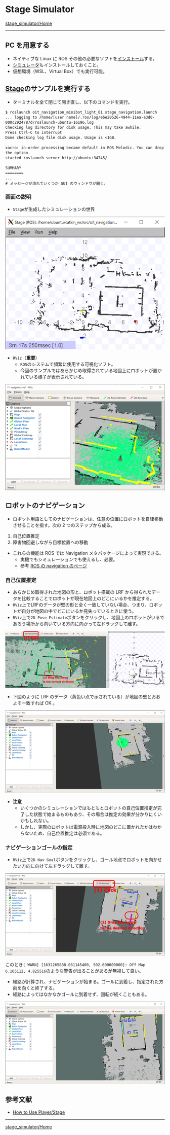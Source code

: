 # Stage Simulator

[stage_simulator/Home](Home.md)

---

## PC を用意する

- ネイティブな Linux に ROS その他の必要なソフトを[インストール](https://github.com/KMiyawaki/setup_robot_programming)する。
- [シミュレータ](https://github.com/KMiyawaki/oit_navigation_minibot_light_01)もインストールしておくこと。
- 仮想環境（WSL、Virtual Box）でも実行可能。

## [Stage](<(http://wiki.ros.org/stage)>)のサンプルを実行する

- ターミナルを全て閉じて開き直し、以下のコマンドを実行。

```shell
$ roslaunch oit_navigation_minibot_light_01 stage_navigation.launch
... logging to /home/[user name]/.ros/log/ebe20526-4944-11ea-a3d0-000c2924787d/roslaunch-ubuntu-16196.log
Checking log directory for disk usage. This may take awhile.
Press Ctrl-C to interrupt
Done checking log file disk usage. Usage is <1GB.

xacro: in-order processing became default in ROS Melodic. You can drop the option.
started roslaunch server http://ubuntu:34745/

SUMMARY
========
...
# メッセージが流れていくつか GUI のウィンドウが開く。
```

### 画面の説明

- `Stage`が生成したシミュレーションの世界

![2020-02-07_11-20-01.png](./stage_simulator_01/2020-02-07_11-20-01.png)

- `RViz`（**重要**）
  - `ROS`のシステムで頻繁に使用する可視化ソフト。
  - 今回のサンプルではあらかじめ取得されている地図上にロボットが置かれている様子が表示されている。

![2020-02-07_11-20-18.png](./stage_simulator_01/2020-02-07_11-20-18.png)

## ロボットのナビゲーション

- ロボット用語としてのナビゲーションは、任意の位置にロボットを自律移動させることを指す。次の 2 つのステップから成る。

1. 自己位置推定
2. 障害物回避しながら目標位置への移動

- これらの機能は ROS では Navigation メタパッケージによって実現できる。
  - 実機でもシミュレーションでも使えるし、必要。
  - 参考 [ROS の navigation のページ](http://wiki.ros.org/navigation)

### 自己位置推定

- あらかじめ取得された地図の形と、ロボット搭載の LRF から得られたデータを比較することでロボットが現在地図上のどこにいるかを推定する。
- `RViz`上でLRFのデータが壁の形と全く一致していない場合、つまり、ロボットが自分が地図の中でどこにいるか見失っているときに使う。
- `RViz`上で`2D Pose Estimate`ボタンをクリックし、地図上のロボットがいるであろう場所から向いている方向に向かって左ドラッグして離す。

![2020-02-07_11-57-36.svg.png](./stage_simulator_01/2020-02-07_11-57-36.svg.png)

- 下図のように LRF のデータ（黄色い点で示されている）が地図の壁とおおよそ一致すれば OK 。

![2020-02-07_11-58-05.png](./stage_simulator_01/2020-02-07_11-58-05.png)

- **注意**
  - いくつかのシミュレーションではもともとロボットの自己位置推定が完了した状態で始まるものもあり、その場合は推定の効果が分かりにくいかもしれない。
  - しかし、実際のロボットは電源投入時に地図のどこに置かれたかはわからないため、自己位置推定は必須である。

### ナビゲーションゴールの指定

- `RViz`上で`2D Nav Goal`ボタンをクリックし、ゴール地点でロボットを向かせたい方向に向けて左ドラッグして離す。

![2020-02-07_11-58-27.svg.png](./stage_simulator_01/2020-02-07_11-58-27.svg.png)

このとき`[ WARN] [1632265888.031145400, 502.600000000]: Off Map 6.105112, 4.825516`のような警告が出ることがあるが無視して良い。

- 経路が計算され、ナビゲーションが始まる。ゴールに到着し、指定された方向を向くと終了する。
- 経路によってはなかなかゴールに到着せず、回転が続くこともある。

![2020-02-07_11-58-53.png](./stage_simulator_01/2020-02-07_11-58-53.png)

## 参考文献

- [How to Use Player/Stage](http://player-stage-manual.readthedocs.io/en/stable/)

---

[stage_simulator/Home](Home.md)
